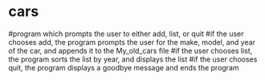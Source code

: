 # cars
#program which prompts the user to either add, list, or quit
#if the user chooses add, the program prompts the user for the make, model, and year of the car, and appends it to the My_old_cars file
#if the user chooses list, the program sorts the list by year, and displays the list
#if the user chooses quit, the program displays a goodbye message and ends the program

